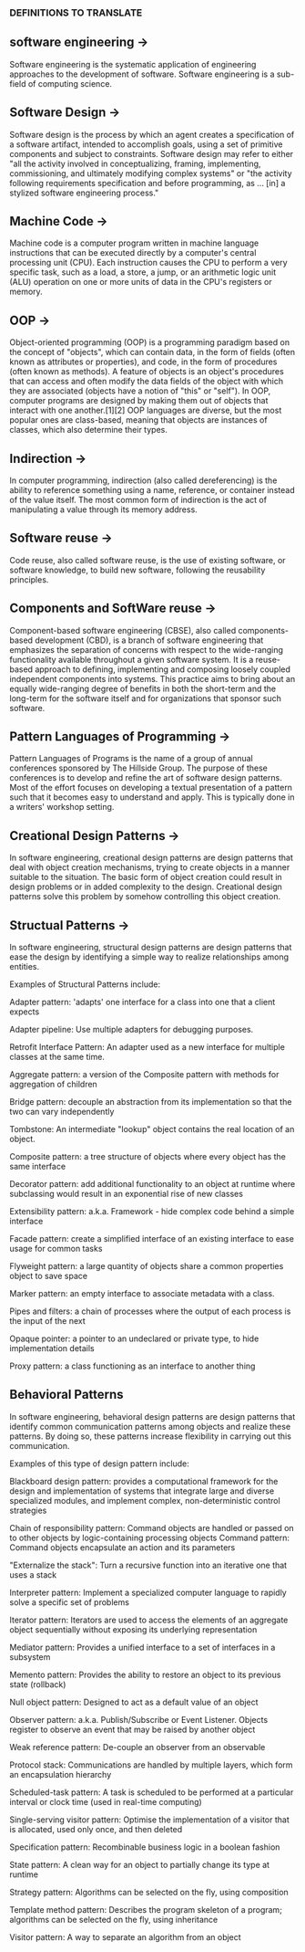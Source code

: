 ### DEFINITIONS TO TRANSLATE
 

## software engineering ->

 Software engineering is the systematic application of engineering approaches to the development of software. Software engineering is a sub-field of computing science.

## Software Design ->

 Software design is the process by which an agent creates a specification of a software artifact, intended to accomplish goals, using a set of primitive components and subject to constraints. Software design may refer to either "all the activity involved in conceptualizing, framing, implementing, commissioning, and ultimately modifying complex systems" or "the activity following requirements specification and before programming, as ... [in] a stylized software engineering process."

## Machine Code ->

 Machine code is a computer program written in machine language instructions that can be executed directly by a computer's central processing unit (CPU). Each instruction causes the CPU to perform a very specific task, such as a load, a store, a jump, or an arithmetic logic unit (ALU) operation on one or more units of data in the CPU's registers or memory.

## OOP ->

 Object-oriented programming (OOP) is a programming paradigm based on the concept of "objects", which can contain data, in the form of fields (often known as attributes or properties), and code, in the form of procedures (often known as methods). A feature of objects is an object's procedures that can access and often modify the data fields of the object with which they are associated (objects have a notion of "this" or "self"). In OOP, computer programs are designed by making them out of objects that interact with one another.[1][2] OOP languages are diverse, but the most popular ones are class-based, meaning that objects are instances of classes, which also determine their types.

## Indirection ->

 In computer programming, indirection (also called dereferencing) is the ability to reference something using a name, reference, or container instead of the value itself. The most common form of indirection is the act of manipulating a value through its memory address.

## Software reuse -> 
 
 Code reuse, also called software reuse, is the use of existing software, or software knowledge, to build new software, following the reusability principles.

## Components and SoftWare reuse ->
 
 Component-based software engineering (CBSE), also called components-based development (CBD), is a branch of software engineering that emphasizes the separation of concerns with respect to the wide-ranging functionality available throughout a given software system. It is a reuse-based approach to defining, implementing and composing loosely coupled independent components into systems. This practice aims to bring about an equally wide-ranging degree of benefits in both the short-term and the long-term for the software itself and for organizations that sponsor such software.

## Pattern Languages of Programming ->
 
 Pattern Languages of Programs is the name of a group of annual conferences sponsored by The Hillside Group. The purpose of these conferences is to develop and refine the art of software design patterns. Most of the effort focuses on developing a textual presentation of a pattern such that it becomes easy to understand and apply. This is typically done in a writers' workshop setting.

## Creational Design Patterns ->
 
 In software engineering, creational design patterns are design patterns that deal with object creation mechanisms, trying to create objects in a manner suitable to the situation. The basic form of object creation could result in design problems or in added complexity to the design. Creational design patterns solve this problem by somehow controlling this object creation.

## Structual Patterns ->
 
 In software engineering, structural design patterns are design patterns that ease the design by identifying a simple way to realize relationships among entities.

  Examples of Structural Patterns include:

  Adapter pattern: 'adapts' one interface for a class into one that a client expects

  Adapter pipeline: Use multiple adapters for debugging purposes.

  Retrofit Interface Pattern: An adapter used as a new interface for multiple classes at the same time.

  Aggregate pattern: a version of the Composite pattern with methods for aggregation of children

  Bridge pattern: decouple an abstraction from its implementation so that the two can vary independently

  Tombstone: An intermediate "lookup" object contains the real location of an object.

  Composite pattern: a tree structure of objects where every object has the same interface

  Decorator pattern: add additional functionality to an object at runtime where subclassing would result in an exponential rise of new classes

  Extensibility pattern: a.k.a. Framework - hide complex code behind a simple interface

  Facade pattern: create a simplified interface of an existing interface to ease usage for common tasks

  Flyweight pattern: a large quantity of objects share a common properties object to save space

  Marker pattern: an empty interface to associate metadata with a class.
  
  Pipes and filters: a chain of processes where the output of each process is the input of the next

  Opaque pointer: a pointer to an undeclared or private type, to hide implementation details
 
  Proxy pattern: a class functioning as an interface to another thing 

## Behavioral Patterns
   In software engineering, behavioral design patterns are design patterns that identify common communication patterns among objects and realize these patterns. By doing so, these patterns increase flexibility in carrying out this communication.

   Examples of this type of design pattern include:

   Blackboard design pattern: provides a computational framework for the design and implementation of systems that integrate large and diverse specialized modules, and implement complex, non-deterministic control strategies

   Chain of responsibility pattern: Command objects are handled or passed on to other objects by logic-containing processing objects
   Command pattern: Command objects encapsulate an action and its parameters

   "Externalize the stack": Turn a recursive function into an iterative one that uses a stack

   Interpreter pattern: Implement a specialized computer language to rapidly solve a specific set of problems

   Iterator pattern: Iterators are used to access the elements of an aggregate object sequentially without exposing its underlying representation

   Mediator pattern: Provides a unified interface to a set of interfaces in a subsystem

   Memento pattern: Provides the ability to restore an object to its previous state (rollback)

   Null object pattern: Designed to act as a default value of an object

   Observer pattern: a.k.a. Publish/Subscribe or Event Listener. Objects register to observe an event that may be raised by another object

   Weak reference pattern: De-couple an observer from an observable

   Protocol stack: Communications are handled by multiple layers, which form an encapsulation hierarchy

   Scheduled-task pattern: A task is scheduled to be performed at a particular interval or clock time (used in real-time computing)

   Single-serving visitor pattern: Optimise the implementation of a visitor that is allocated, used only once, and then deleted

   Specification pattern: Recombinable business logic in a boolean fashion

   State pattern: A clean way for an object to partially change its type at runtime

   Strategy pattern: Algorithms can be selected on the fly, using composition

   Template method pattern: Describes the program skeleton of a program; algorithms can be selected on the fly, using inheritance
   
   Visitor pattern: A way to separate an algorithm from an object
## 
## 
## 
## 
